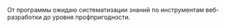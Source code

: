 От программы ожидаю систематизации знаний по инструментам веб-разработки до уровня профпригодности.
